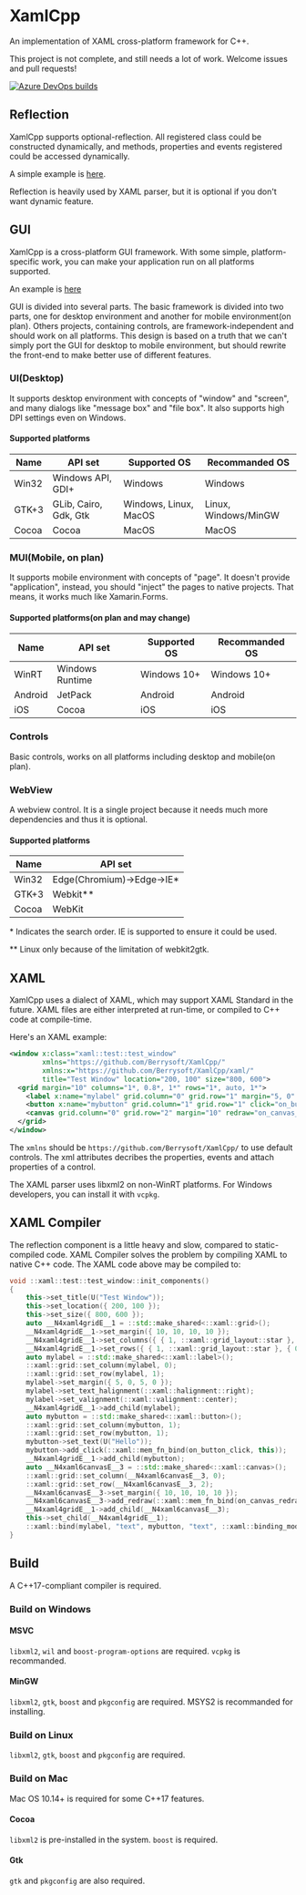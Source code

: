 # XamlCpp
An implementation of XAML cross-platform framework for C++.

This project is not complete, and still needs a lot of work. Welcome issues and pull requests!

[![Azure DevOps builds](https://strawberry-vs.visualstudio.com/XamlCpp/_apis/build/status/Berrysoft.XamlCpp?branch=master)](https://strawberry-vs.visualstudio.com/XamlCpp/_build?definitionId=12)
## Reflection
XamlCpp supports optional-reflection. All registered class could be constructed dynamically, and methods, properties and events registered could be accessed dynamically.

A simple example is [here](./meta/test/src/main.cpp).

Reflection is heavily used by XAML parser, but it is optional if you don't want dynamic feature.

## GUI
XamlCpp is a cross-platform GUI framework. With some simple, platform-specific work, you can make your application run on all platforms supported.

An example is [here](./ui_controls/test/src/main.cpp)

GUI is divided into several parts. The basic framework is divided into two parts, one for desktop environment and another for mobile environment(on plan).
Others projects, containing controls, are framework-independent and should work on all platforms.
This design is based on a truth that we can't simply port the GUI for desktop to mobile environment, but should rewrite the front-end to make better use of different features.

### UI(Desktop)
It supports desktop environment with concepts of "window" and "screen", and many dialogs like "message box" and "file box".
It also supports high DPI settings even on Windows.
#### Supported platforms
|Name|API set|Supported OS|Recommanded OS|
|-|-|-|-|
|Win32|Windows API, GDI+|Windows|Windows|
|GTK+3|GLib, Cairo, Gdk, Gtk|Windows, Linux, MacOS|Linux, Windows/MinGW|
|Cocoa|Cocoa|MacOS|MacOS|

### MUI(Mobile, on plan)
It supports mobile environment with concepts of "page". It doesn't provide "application", instead, you should "inject" the pages to native projects.
That means, it works much like Xamarin.Forms.
#### Supported platforms(on plan and may change)
|Name|API set|Supported OS|Recommanded OS|
|-|-|-|-|
|WinRT|Windows Runtime|Windows 10+|Windows 10+|
|Android|JetPack|Android|Android|
|iOS|Cocoa|iOS|iOS|

### Controls
Basic controls, works on all platforms including desktop and mobile(on plan).

### WebView
A webview control. It is a single project because it needs much more dependencies and thus it is optional.
#### Supported platforms
|Name|API set|
|-|-|
|Win32|Edge(Chromium)->Edge->IE*|
|GTK+3|Webkit**|
|Cocoa|WebKit|

\* Indicates the search order. IE is supported to ensure it could be used.

\*\* Linux only because of the limitation of webkit2gtk.

## XAML
XamlCpp uses a dialect of XAML, which may support XAML Standard in the future. XAML files are either interpreted at run-time, or compiled to C++ code at compile-time.

Here's an XAML example:
``` xml
<window x:class="xaml::test::test_window"
        xmlns="https://github.com/Berrysoft/XamlCpp/"
        xmlns:x="https://github.com/Berrysoft/XamlCpp/xaml/"
        title="Test Window" location="200, 100" size="800, 600">
  <grid margin="10" columns="1*, 0.8*, 1*" rows="1*, auto, 1*">
    <label x:name="mylabel" grid.column="0" grid.row="1" margin="5, 0" text_halignment="right" valignment="center" text="{binding text,element=mybutton,mode=one_way}"/>
    <button x:name="mybutton" grid.column="1" grid.row="1" click="on_button_click">Hello</button>
    <canvas grid.column="0" grid.row="2" margin="10" redraw="on_canvas_redraw"/>
  </grid>
</window>
```
The `xmlns` should be `https://github.com/Berrysoft/XamlCpp/` to use default controls. The xml attributes decribes the properties, events and attach properties of a control.

The XAML parser uses libxml2 on non-WinRT platforms. For Windows developers, you can install it with `vcpkg`.

## XAML Compiler
The reflection component is a little heavy and slow, compared to static-compiled code. XAML Compiler solves the problem by compiling XAML to native C++ code. The XAML code above may be compiled to:

``` c++
void ::xaml::test::test_window::init_components()
{
    this->set_title(U("Test Window"));
    this->set_location({ 200, 100 });
    this->set_size({ 800, 600 });
    auto __N4xaml4gridE__1 = ::std::make_shared<::xaml::grid>();
    __N4xaml4gridE__1->set_margin({ 10, 10, 10, 10 });
    __N4xaml4gridE__1->set_columns({ { 1, ::xaml::grid_layout::star }, { 0.8, ::xaml::grid_layout::star }, { 1, ::xaml::grid_layout::star } });
    __N4xaml4gridE__1->set_rows({ { 1, ::xaml::grid_layout::star }, { 0, ::xaml::grid_layout::compact }, { 1, ::xaml::grid_layout::star } });
    auto mylabel = ::std::make_shared<::xaml::label>();
    ::xaml::grid::set_column(mylabel, 0);
    ::xaml::grid::set_row(mylabel, 1);
    mylabel->set_margin({ 5, 0, 5, 0 });
    mylabel->set_text_halignment(::xaml::halignment::right);
    mylabel->set_valignment(::xaml::valignment::center);
    __N4xaml4gridE__1->add_child(mylabel);
    auto mybutton = ::std::make_shared<::xaml::button>();
    ::xaml::grid::set_column(mybutton, 1);
    ::xaml::grid::set_row(mybutton, 1);
    mybutton->set_text(U("Hello"));
    mybutton->add_click(::xaml::mem_fn_bind(on_button_click, this));
    __N4xaml4gridE__1->add_child(mybutton);
    auto __N4xaml6canvasE__3 = ::std::make_shared<::xaml::canvas>();
    ::xaml::grid::set_column(__N4xaml6canvasE__3, 0);
    ::xaml::grid::set_row(__N4xaml6canvasE__3, 2);
    __N4xaml6canvasE__3->set_margin({ 10, 10, 10, 10 });
    __N4xaml6canvasE__3->add_redraw(::xaml::mem_fn_bind(on_canvas_redraw, this));
    __N4xaml4gridE__1->add_child(__N4xaml6canvasE__3);
    this->set_child(__N4xaml4gridE__1);
    ::xaml::bind(mylabel, "text", mybutton, "text", ::xaml::binding_mode::one_way);
}
```

## Build
A C++17-compliant compiler is required.
### Build on Windows
#### MSVC
`libxml2`, `wil` and `boost-program-options` are required. `vcpkg` is recommanded.
#### MinGW
`libxml2`, `gtk`, `boost` and `pkgconfig` are required. MSYS2 is recommanded for installing.
### Build on Linux
`libxml2`, `gtk`, `boost` and `pkgconfig` are required.
### Build on Mac
Mac OS 10.14+ is required for some C++17 features.
#### Cocoa
`libxml2` is pre-installed in the system. `boost` is required.
#### Gtk
`gtk` and `pkgconfig` are also required.
